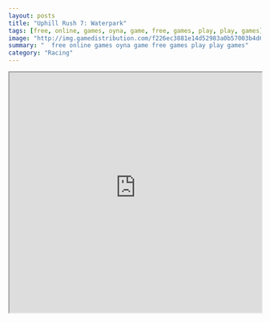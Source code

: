 ```yaml
---
layout: posts
title: "Uphill Rush 7: Waterpark"
tags: [free, online, games, oyna, game, free, games, play, play, games]
image: "http://img.gamedistribution.com/f226ec3881e14d52983a0b57003b4d6e.jpg"
summary: "  free online games oyna game free games play play games"
category: "Racing"
---
```




<iframe width="100%" height="480px;" src="http://html5.gamedistribution.com/f226ec3881e14d52983a0b57003b4d6e/"></iframe>